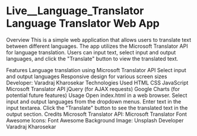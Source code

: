 # Live__Language_Translator Language Translator Web App
Overview
This is a simple web application that allows users to translate text between different languages. The app utilizes the Microsoft Translator API for language translation. Users can input text, select input and output languages, and click the "Translate" button to view the translated text.

Features
Language translation using Microsoft Translator API
Select input and output languages
Responsive design for various screen sizes
Developer: Varadraj Kharosekar
Technologies Used
HTML
CSS
JavaScript
Microsoft Translator API
jQuery (for AJAX requests)
Google Charts (for potential future features)
Usage
Open index.html in a web browser.
Select input and output languages from the dropdown menus.
Enter text in the input textarea.
Click the "Translate" button to see the translated text in the output section.
Credits
Microsoft Translator API: Microsoft Translator
Font Awesome Icons: Font Awesome
Background Image: Unsplash
Developer
Varadraj Kharosekar
